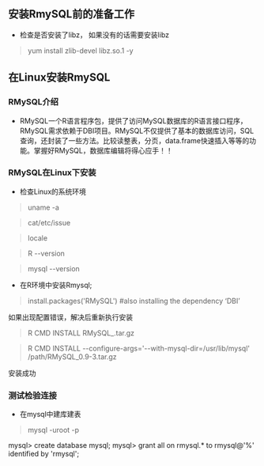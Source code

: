 ## 安装RmySQL前的准备工作
* 检查是否安装了libz， 如果没有的话需要安装libz

> yum install zlib-devel libz.so.1 -y

## 在Linux安装RmySQL
### RMySQL介绍
* RMySQL一个R语言程序包，提供了访问MySQL数据库的R语言接口程序，RMySQL需求依赖于DBI项目。RMySQL不仅提供了基本的数据库访问，SQL查询，还封装了一些方法。比较读整表，分页，data.frame快速插入等等的功能。掌握好RMySQL，数据库编辑将得心应手！！

###  RMySQL在Linux下安装
* 检查Linux的系统环境
 
> uname -a

> cat/etc/issue

> locale

> R --version

> mysql --version

* 在R环境中安装Rmysql;

> install.packages('RMySQL')  #also installing the dependency ‘DBI’

如果出现配置错误，解决后重新执行安装

> R CMD INSTALL RMySQL_.tar.gz

> R CMD INSTALL --configure-args='--with-mysql-dir=/usr/lib/mysql' /path/RMySQL_0.9-3.tar.gz

安装成功

### 测试检验连接

* 在mysql中建库建表

> mysql -uroot -p

mysql> create database mysql;
mysql> grant all on rmysql.* to rmysql@'%' identified by 'rmysql';

